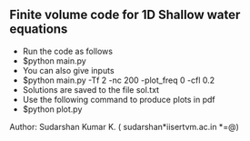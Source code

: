 ## Finite volume code for 1D Shallow water equations

- Run the code as follows
- $python main.py 
- You can also give inputs
- $python main.py -Tf 2 -nc 200 -plot_freq 0 -cfl 0.2
- Solutions are saved to the file sol.txt
- Use the following command to produce plots in pdf
- $python plot.py 

 Author: Sudarshan Kumar K. ( sudarshan*iisertvm.ac.in   *=@)